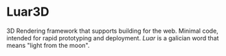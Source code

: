 # Luar3D

3D Rendering framework that supports building for the web. Minimal code, intended for rapid prototyping and deployment. *Luar* is a galician word that means "light from the moon".

